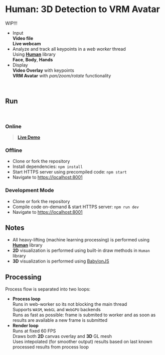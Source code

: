 # Human: 3D Detection to VRM Avatar

WIP!!!

- Input  
  **Video file**  
  **Live webcam**  
- Analyze and track all keypoints in a *web worker* thread  
  Using [**Human**](https://github.com/vladmandic/human) library  
  **Face**, **Body**, **Hands**
- Display  
  **Video Overlay** with keypoints  
  **VRM Avatar** with *pan/zoom/rotate* functionality

<br>

## Run

<br>

### Online

> [**Live Demo**](https://vladmandic.github.io/human-bjs-vrm/src/index.html)

### Offline

- Clone or fork the repository
- Install dependencies: `npm install`
- Start HTTPS server using precompiled code: `npm start`
- Navigate to <https://localhost:8001>

### Development Mode

- Clone or fork the repository
- Compile code on-demand & start HTTPS server: `npm run dev`
- Navigate to <https://localhost:8001>

## Notes

- All heavy-lifting (machine learning processing) is performed using [**Human**](https://github.com/vladmandic/human) library  
- **2D** visualization is performed using built-in draw methods in `Human` library  
- **3D** visualization is performed using [BabylonJS](https://www.babylonjs.com/)  

## Processing

Process flow is separated into two loops:
- **Process loop**  
  Runs in web-worker so its not blocking the main thread  
  Supports `WASM`, `WebGL` and `WebGPU` backends  
  Runs as fast as possible: frame is submited to worker and as soon as results are available a new frame is submitted  
- **Render loop**  
  Runs at fixed 60 FPS  
  Draws both **2D** canvas overlay and **3D** GL mesh  
  Uses intepolated (for smoother output) results based on last known processed results from process loop  
